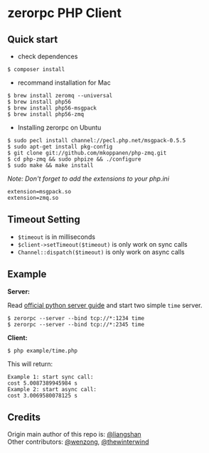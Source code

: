 zerorpc PHP Client
===========

## Quick start

+ check dependences

```
$ composer install
```

+ recommand installation for Mac

```
$ brew install zeromq --universal
$ brew install php56
$ brew install php56-msgpack
$ brew install php56-zmq
```

+ Installing zerorpc on Ubuntu

```
$ sudo pecl install channel://pecl.php.net/msgpack-0.5.5
$ sudo apt-get install pkg-config
$ git clone git://github.com/mkoppanen/php-zmq.git
$ cd php-zmq && sudo phpize && ./configure
$ sudo make && make install
```

_Note: Don't forget to add the extensions to your php.ini_

```
extension=msgpack.so
extension=zmq.so
```

## Timeout Setting

+ `$timeout` is in milliseconds
+ `$client->setTimeout($timeout)` is only work on sync calls
+ `Channel::dispatch($timeout)` is only work on async calls

## Example

**Server:**

Read [official python server guide][1] and start two simple `time` server.

```
$ zerorpc --server --bind tcp://*:1234 time
$ zerorpc --server --bind tcp://*:2345 time
```
**Client:**

```
$ php example/time.php
```

This will return:

```
Example 1: start sync call:
cost 5.0087389945984 s
Example 2: start async call:
cost 3.0069580078125 s
```

[1]: https://github.com/0rpc/zerorpc-python

## Credits
Origin main author of this repo is: [@liangshan](https://github.com/liangshan)  
Other contributors: [@wenzong](https://github.com/wenzong), [@thewinterwind](https://github.com/thewinterwind)
